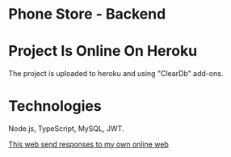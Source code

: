 # Phone Store - Backend

# Project Is Online On Heroku
The project is uploaded to heroku and using "ClearDb" add-ons.

# Technologies
Node.js, TypeScript, MySQL, JWT.

[This web send responses to my own online web](https://github.com/EreZAzariyA/Phone_Store-Frontend)

